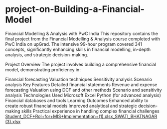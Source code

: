 # project-on-Building-a-Financial-Model
Financial Modelling & Analysis with PwC India
This repository contains the final project from the Financial Modelling & Analysis course completed with PwC India on upGrad. The intensive 99-hour program covered 341 concepts, significantly enhancing skills in financial modelling, in-depth analysis, and strategic decision-making.

Project Overview
The project involves building a comprehensive financial model, demonstrating proficiency in:

Financial forecasting
Valuation techniques
Sensitivity analysis
Scenario analysis
Key Features
Detailed financial statements
Revenue and expense forecasting
Valuation using DCF and other methods
Scenario and sensitivity analysis
Technologies Used
Microsoft Excel
Python (for advanced analysis)
Financial databases and tools
Learning Outcomes
Enhanced ability to create robust financial models
Improved analytical and strategic decision-making skills
Practical experience in handling complex financial challenges
[Student_DCF+RoI+for+MIS+Implementation+(1).xlsx_SWATI_BHATNAGAR (3).xlsx](https://github.com/user-attachments/files/15710107/Student_DCF%2BRoI%2Bfor%2BMIS%2BImplementation%2B.1.xlsx_SWATI_BHATNAGAR.3.xlsx)


